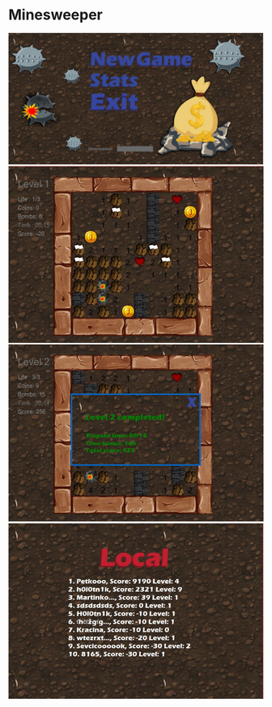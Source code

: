 # Minesweeper
![Alt text](https://github.com/h0l0tn1k/Minesweeper/blob/master/1.JPG "Main Screen")
![Alt text](https://github.com/h0l0tn1k/Minesweeper/blob/master/2.JPG "Main Screen")
![Alt text](https://github.com/h0l0tn1k/Minesweeper/blob/master/3.JPG "Main Screen")
![Alt text](https://github.com/h0l0tn1k/Minesweeper/blob/master/4.JPG "Main Screen")
